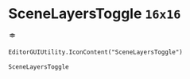 # SceneLayersToggle `16x16`
<img src="/img/SceneLayersToggle.png" width=16 height=16>

``` CSharp
EditorGUIUtility.IconContent("SceneLayersToggle")
```
```
SceneLayersToggle
```
